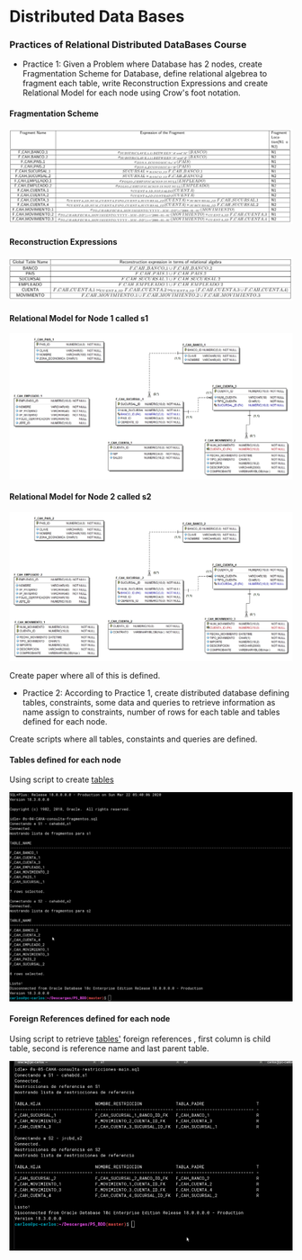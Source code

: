 # Distributed Data Bases

### Practices of Relational Distributed DataBases Course

- Practice 1: Given a Problem where Database has 2 nodes, create 
Fragmentation Scheme for Database, define relational algebrea to 
fragment each table, write Reconstruction Expressions and create 
Relational Model for each node using Crow's foot notation.

#### Fragmentation Scheme

![Fragmentation Scheme](/images/P1_DDB_1.png)

#### Reconstruction Expressions 

![Reconstruction Expressions](/images/P1_DDB_2.png)

#### Relational Model for Node 1 called s1

![node s1](/images/P1_N1.jpg)

#### Relational Model for Node 2 called s2

![node s2](/images/P1_N2.jpg)

Create paper where all of this is defined.

- Practice 2: According to Practice 1, create distributed database
defining tables, constraints, some data
and queries to retrieve information as name assign to constraints,
number of rows for each table and tables defined for each node.

Create scripts where all tables, constaints and queries are defined.

#### Tables defined for each node

Using script to create [tables](https://github.com/merecmoney/DistributedDataBases/blob/master/Practice_2/s-03-CAHA-main-ddl.sql)

![Tables for each node](/images/P2_DDB_1.png)

#### Foreign References defined for each node

Using script to retrieve  [tables'](https://github.com/merecmoney/DistributedDataBases/blob/master/Practice_2/s-05-CAHA-consulta-restricciones-main.sql) foreign 
references , first column is child table, second is reference name and last parent table.

![Tables for each node](/images/P2_DDB_2.png)